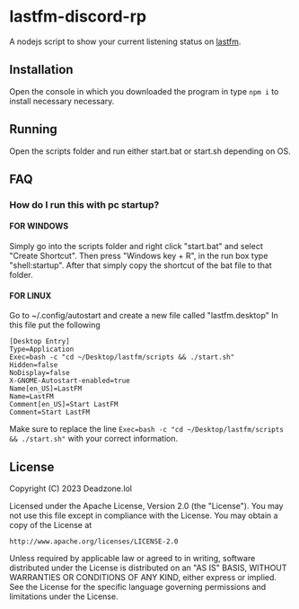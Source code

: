 # lastfm-discord-rp

A nodejs script to show your current listening status on [lastfm](https://last.fm).

## Installation

Open the console in which you downloaded the program in
type ```npm i``` to install necessary necessary.

## Running

Open the scripts folder and run either start.bat or start.sh depending on OS.

## FAQ


### How do I run this with pc startup?

#### FOR WINDOWS

Simply go into the scripts folder and
right click "start.bat" and select "Create Shortcut".
Then press "Windows key + R", in the run box type "shell:startup".
After that simply copy the shortcut of the bat file to that folder.

#### FOR LINUX

Go to ~/.config/autostart and create a new file called "lastfm.desktop"
In this file put the following

```
[Desktop Entry]
Type=Application
Exec=bash -c "cd ~/Desktop/lastfm/scripts && ./start.sh"
Hidden=false
NoDisplay=false
X-GNOME-Autostart-enabled=true
Name[en_US]=LastFM
Name=LastFM
Comment[en_US]=Start LastFM
Comment=Start LastFM
```
Make sure to replace the line ```Exec=bash -c "cd ~/Desktop/lastfm/scripts && ./start.sh"``` with your correct information.

## License

Copyright (C) 2023 Deadzone.lol


Licensed under the Apache License, Version 2.0 (the "License").
You may not use this file except in compliance with the License.
You may obtain a copy of the License at

    http://www.apache.org/licenses/LICENSE-2.0

Unless required by applicable law or agreed to in writing, software
distributed under the License is distributed on an "AS IS" BASIS,
WITHOUT WARRANTIES OR CONDITIONS OF ANY KIND, either express or implied.
See the License for the specific language governing permissions and
limitations under the License.
